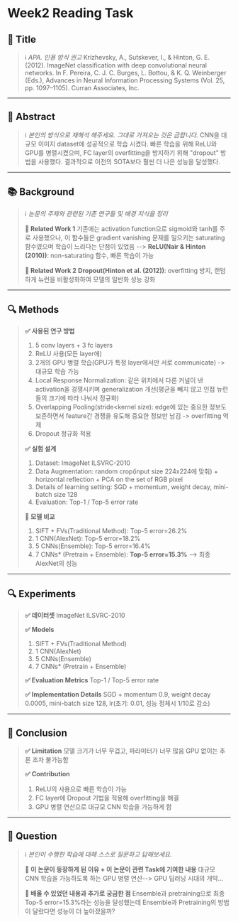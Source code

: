 # Week2 Reading Task


## **📘 Title**

> ℹ️ *APA. 인용 방식 권고*
> Krizhevsky, A., Sutskever, I., & Hinton, G. E. (2012). ImageNet classification with deep convolutional neural networks. In F. Pereira, C. J. C. Burges, L. Bottou, & K. Q. Weinberger (Eds.), Advances in Neural Information Processing Systems (Vol. 25, pp. 1097–1105). Curran Associates, Inc.

---


## **📖 Abstract**

> ℹ️ *본인의 방식으로 재해석 해주세요. 그대로 가져오는 것은 금합니다.*
> CNN을 대규모 이미지 dataset에 성공적으로 학습 시켰다. 빠른 학습을 위해 ReLU와 GPU를 병렬시켰으며, FC layer의 overfitting을 방지하기 위해 "dropout" 방법을 사용했다.
> 결과적으로 이전의 SOTA보다 훨씬 더 나은 성능을 달성했다.

---


## **📚 Background**

> ℹ️ *논문의 주제와 관련된 기존 연구들 및 배경 지식을 정리*
> 
> 
> **📍 Related Work 1**
> 기존에는 activation function으로 sigmoid와 tanh를 주로 사용했으나, 이 함수들은 gradient vanishing 문제를 일으키는 saturating 함수였으며 학습이 느리다는 단점이 있었음
> --> **ReLU(Nair & Hinton (2010))**: non-saturating 함수, 빠른 학습이 가능
> 
> **📍 Related Work 2**
> **Dropout(Hinton et al. (2012))**: overfitting 방지, 랜덤하게 뉴런을 비활성화하여 모델의 일반화 성능 강화

---


## **🔍 Methods**

> **✅ 사용된 연구 방법**
> 1. 5 conv layers + 3 fc layers
> 2. ReLU 사용(모든 layer에)
> 3. 2개의 GPU 병렬 학습(GPU가 특정 layer에서만 서로 communicate) -> 대규모 학습 가능
> 4. Local Response Normalization: 같은 위치에서 다른 커널이 낸 activation을 경쟁시키며 generalization 개선(평균을 빼지 않고 인접 뉴런들의 크기에 따라 나눠서 정규화)
> 5. Overlapping Pooling(stride<kernel size): edge에 있는 중요한 정보도 보존하면서 feature간 경쟁을 유도해 중요한 정보만 남김 -> overfitting 억제
> 6. Dropout 정규화 적용
>
> 
> **✅ 실험 설계**
> 1. Dataset: ImageNet ILSVRC-2010
> 2. Data Augmentation: random crop(input size 224x224에 맞춰) + horizontal reflection + PCA on the set of RGB pixel
> 3. Details of learning setting: SGD + momentum, weight decay, mini-batch size 128
> 4. Evaluation: Top-1 / Top-5 error rate
>    
> **📍 모델 비교** 
> 1. SIFT + FVs(Traditional Method): Top-5 error=26.2%
> 2. 1 CNN(AlexNet): Top-5 error=18.2%
> 3. 5 CNNs(Ensemble): Top-5 error=16.4%
> 4. 7 CNNs* (Pretrain + Ensemble): **Top-5 error=15.3%** --> 최종 AlexNet의 성능

---


## **🔍 Experiments**

> **✅ 데이터셋**
> ImageNet ILSVRC-2010
> 
> **✅ Models**
> 1. SIFT + FVs(Traditional Method)
> 2. 1 CNN(AlexNet)
> 3. 5 CNNs(Ensemble)
> 4. 7 CNNs* (Pretrain + Ensemble)
> 
> **✅ Evaluation Metrics**
> Top-1 / Top-5 error rate
> 
> **✅ Implementation Details**
> SGD + momentum 0.9, weight decay 0.0005, mini-batch size 128, lr(초기: 0.01, 성능 정체시 1/10로 감소) 

---


## **📖 Conclusion**

> **✅ Limitation**
> 모델 크기가 너무 무겁고, 파라미터가 너무 많음
> GPU 없이는 추론 조차 불가능함
> 
> **✅ Contribution**
> 1. ReLU의 사용으로 빠른 학습이 가능
> 2. FC layer에 Dropout 기법을 적용해 overfitting을 해결
> 3. GPU 병렬 연산으로 대규모 CNN 학습을 가능하게 함

---


## **🤔 Question**

> ℹ️ *본인이 수행한 학습에 대해 스스로 질문하고 답해보세요.*
> 
> 
> **📍 이 논문이 등장하게 된 이유 + 이 논문이 관련 Task에 기여한 내용**
> 대규모 CNN 학습을 가능하도록 하는 GPU 병렬 연산--> GPU 딥러닝 시대의 개막...
> 
> **📍 배울 수 있었던 내용과 추가로 궁금한 점**
> Ensemble과 pretraining으로 최종 Top-5 error=15.3%라는 성능을 달성했는데 Ensemble과 Pretraining의 방법이 달랐다면 성능이 더 높아졌을까?
> 
